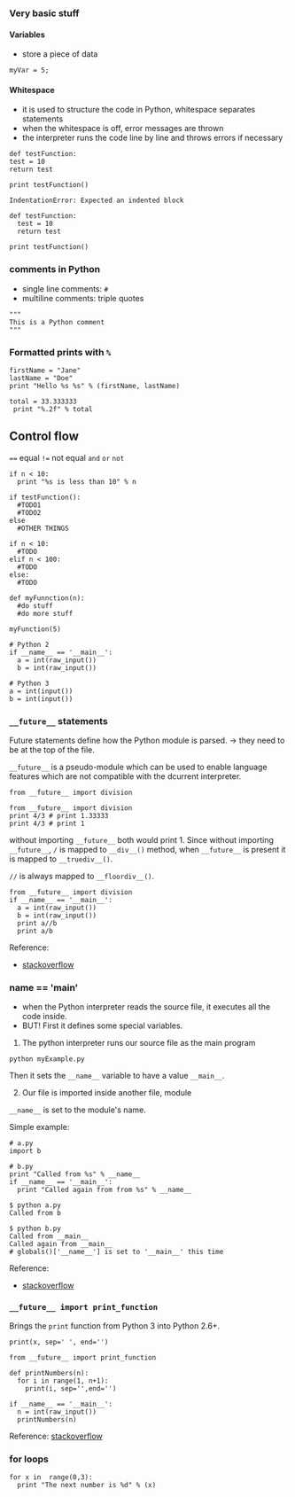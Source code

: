 ### Very basic stuff

#### Variables
- store a piece of data

```
myVar = 5;
```

#### Whitespace
- it is used to structure the code in Python, whitespace separates statements
-  when the whitespace is off, error messages  are thrown
- the interpreter runs the code line by line and throws errors if necessary
```
def testFunction:
test = 10
return test

print testFunction()
```

```
IndentationError: Expected an indented block
```

```
def testFunction:
  test = 10
  return test

print testFunction()
```

### comments in Python
- single line comments:  ```#```
- multiline comments: triple quotes

```
"""
This is a Python comment
"""
```

### Formatted prints with ```%```
```
firstName = "Jane"
lastName = "Doe"
print "Hello %s %s" % (firstName, lastName)
```

```
total = 33.333333
 print "%.2f" % total
```

## Control flow

```==``` equal
```!=``` not equal
```and```
```or```
```not```

```
if n < 10:
  print "%s is less than 10" % n
```

```
if testFunction():
  #TODO1
  #TODO2
else
  #OTHER THINGS
```

```
if n < 10:
  #TODO
elif n < 100:
  #TODO
else:
  #TODO
```

```
def myFunnction(n):
  #do stuff
  #do more stuff

myFunction(5)
```

```
# Python 2
if __name__ == '__main__':
  a = int(raw_input())
  b = int(raw_input())

# Python 3
a = int(input())
b = int(input())
```

### ```__future__``` statements
Future statements define how the Python module is parsed. -> they need to be at the top of the file.

```__future__``` is a pseudo-module which can be used to enable language features which are not compatible with the dcurrent interpreter.

```from __future__ import division```

```
from __future__ import division
print 4/3 # print 1.33333
print 4/3 # print 1
```

without importing ```__future__``` both would print 1. Since without importing ```__future__```, ```/``` is mapped to ```__div__()``` method, when ```__future__``` is present it is mapped to ```__truediv__()```.

```//``` is always mapped to ```__floordiv__()```.

```
from __future__ import division
if __name__ == '__main__':
  a = int(raw_input())
  b = int(raw_input())
  print a//b   
  print a/b
```

Reference:

- [stackoverflow](https://stackoverflow.com/questions/7075082/what-is-future-in-python-used-for-and-how-when-to-use-it-and-how-it-works)

### __name__ == '__main__'

- when the Python interpreter reads the source file, it executes all the code inside.
- BUT! First it defines some special variables.

1. The python interpreter runs our source file as the main program

```
python myExample.py
```
 Then it sets the ```__name__``` variable to have a value ```__main__```.

2. Our file is imported inside another file, module

```__name__``` is set to the module's name.

Simple example:

```
# a.py
import b
```

```
# b.py
print "Called from %s" % __name__
if __name__ == '__main__':
  print "Called again from from %s" % __name__
```

```
$ python a.py
Called from b
```

```
$ python b.py
Called from __main__
Called again from __main__
# globals()['__name__'] is set to '__main__' this time
```


Reference:
- [stackoverflow](https://stackoverflow.com/questions/419163/what-does-if-name-main-do)

### ```__future__ import print_function```

Brings the ```print``` function from Python 3 into Python 2.6+.

```
print(x, sep=' ', end='')
```
```
from __future__ import print_function

def printNumbers(n):
  for i in range(1, n+1):
    print(i, sep='',end='')

if __name__ == '__main__':
  n = int(raw_input())
  printNumbers(n)
```

Reference:
[stackoverflow](https://stackoverflow.com/questions/32032697/how-to-use-from-future-import-print-function)

### for loops
```
for x in  range(0,3):
  print "The next number is %d" % (x)
```
